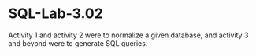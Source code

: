 # SQL-Lab-3.02

Activity 1 and activity 2 were to normalize a given database, and activity 3 and beyond were to generate SQL queries.
